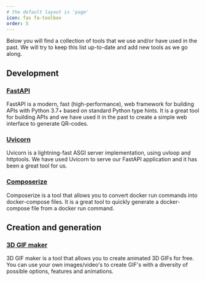 ```yaml
---
# the default layout is 'page'
icon: fas fa-toolbox
order: 5
---
```


Below you will find a collection of tools that we use and/or have used in the past. We will try to keep this list up-to-date and add new tools as we go along. 

## Development

### [FastAPI](https://fastapi.tiangolo.com/)
FastAPI is a modern, fast (high-performance), web framework for building APIs with Python 3.7+ based on standard Python type hints. It is a great tool for building APIs and we have used it in the past to create a simple web interface to generate QR-codes.

### [Uvicorn](https://www.uvicorn.org/)
Uvicorn is a lightning-fast ASGI server implementation, using uvloop and httptools. We have used Uvicorn to serve our FastAPI application and it has been a great tool for us.

### [Composerize](https://www.composerize.com/)
Composerize is a tool that allows you to convert docker run commands into docker-compose files. It is a great tool to quickly generate a docker-compose file from a docker run command.

## Creation and generation

### [3D GIF maker](https://www.3dgifmaker.com)
3D GIF maker is a tool that allows you to create animated 3D GIFs for free. You can use your own images/video's to create GIF's with a diversity of possible options, features and animations.




